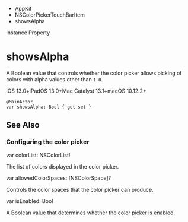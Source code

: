 

- AppKit
- NSColorPickerTouchBarItem
-  showsAlpha 

Instance Property

# showsAlpha

A Boolean value that controls whether the color picker allows picking of colors with alpha values other than `1.0`.

iOS 13.0+iPadOS 13.0+Mac Catalyst 13.1+macOS 10.12.2+

``` source
@MainActor
var showsAlpha: Bool { get set }
```

## See Also

### Configuring the color picker

var colorList: NSColorList!

The list of colors displayed in the color picker.

var allowedColorSpaces: [NSColorSpace]?

Controls the color spaces that the color picker can produce.

var isEnabled: Bool

A Boolean value that determines whether the color picker is enabled.

